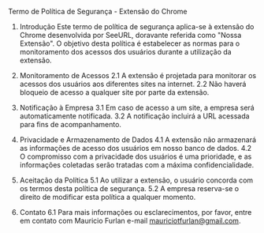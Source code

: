 Termo de Política de Segurança - Extensão do Chrome

1. Introdução
Este termo de política de segurança aplica-se à extensão do Chrome desenvolvida por SeeURL, doravante referida como "Nossa Extensão". O objetivo desta política é estabelecer as normas para o monitoramento dos acessos dos usuários durante a utilização da extensão.

2. Monitoramento de Acessos
2.1 A extensão é projetada para monitorar os acessos dos usuários aos diferentes sites na internet.
2.2 Não haverá bloqueio de acesso a qualquer site por parte da extensão.

3. Notificação à Empresa
3.1 Em caso de acesso a um site, a empresa será automaticamente notificada.
3.2 A notificação incluirá a URL acessada para fins de acompanhamento.

4. Privacidade e Armazenamento de Dados
4.1 A extensão não armazenará as informações de acesso dos usuários em nosso banco de dados.
4.2 O compromisso com a privacidade dos usuários é uma prioridade, e as informações coletadas serão tratadas com a máxima confidencialidade.

5. Aceitação da Política
5.1 Ao utilizar a extensão, o usuário concorda com os termos desta política de segurança.
5.2 A empresa reserva-se o direito de modificar esta política a qualquer momento.

6. Contato
6.1 Para mais informações ou esclarecimentos, por favor, entre em contato com Mauricio Furlan e-mail mauriciotfurlan@gmail.com.
